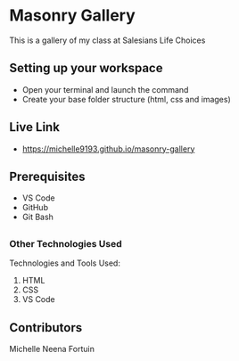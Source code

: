 # Masonry Gallery

This is a gallery of my class at Salesians Life Choices


## Setting up your workspace

- Open your terminal and launch the command 
- Create your base folder structure (html, css and images)

## Live Link
- https://michelle9193.github.io/masonry-gallery

## Prerequisites

 - VS Code
 - GitHub
 - Git Bash

##

### Other Technologies Used

Technologies and Tools Used:
1. HTML
2. CSS
3. VS Code





## Contributors

Michelle Neena Fortuin

